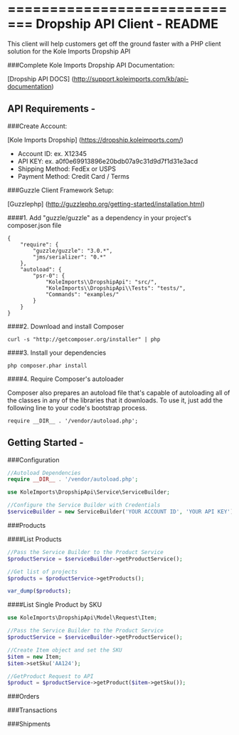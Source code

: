 =============================
Dropship API Client - README
=============================

This client will help customers get off the ground faster with a PHP client solution for the Kole Imports Dropship API

###Complete Kole Imports Dropship API Documentation:

[Dropship API DOCS] (http://support.koleimports.com/kb/api-documentation)

API Requirements -
-------------------------------------------------------------

###Create Account:

[Kole Imports Dropship] (https://dropship.koleimports.com/)

* Account ID: ex. X12345
* API KEY: ex. a0f0e69913896e20bdb07a9c31d9d7f1d31e3acd
* Shipping Method: FedEx or USPS
* Payment Method: Credit Card / Terms

###Guzzle Client Framework Setup:

[Guzzlephp] (http://guzzlephp.org/getting-started/installation.html)

####1. Add "guzzle/guzzle" as a dependency in your project's composer.json file

	{
	    "require": {
	        "guzzle/guzzle": "3.0.*",
	        "jms/serializer": "0.*"
	    },
	    "autoload": {
	        "psr-0": {
	            "KoleImports\\DropshipApi": "src/",
	            "KoleImports\\DropshipApi\\Tests": "tests/",
	            "Commands": "examples/"
	        }
	    }
	}

####2. Download and install Composer

	curl -s "http://getcomposer.org/installer" | php

####3. Install your dependencies

	php composer.phar install

####4. Require Composer's autoloader

Composer also prepares an autoload file that's capable of autoloading all of the classes in any of the libraries that it downloads. To use it, just add the following line to your code's bootstrap process.

	require __DIR__ . '/vendor/autoload.php';


Getting Started -
------------------------

###Configuration


```php
//Autoload Dependencies
require __DIR__ . '/vendor/autoload.php';

use KoleImports\DropshipApi\Service\ServiceBuilder;

//Configure the Service Builder with Credentials
$serviceBuilder = new ServiceBuilder('YOUR ACCOUNT ID', 'YOUR API KEY');
```

###Products

####List Products

```php
//Pass the Service Builder to the Product Service
$productService = $serviceBuilder->getProductService();

//Get list of projects
$products = $productService->getProducts();

var_dump($products);
```

####List Single Product by SKU

```php
use KoleImports\DropshipApi\Model\Request\Item;

//Pass the Service Builder to the Product Service
$productService = $serviceBuilder->getProductService();

//Create Item object and set the SKU
$item = new Item;
$item->setSku('AA124');

//GetProduct Request to API
$product = $productService->getProduct($item->getSku());
```

###Orders

###Transactions

###Shipments



